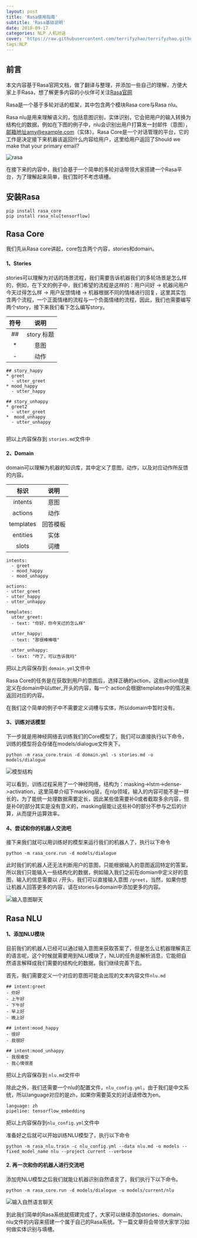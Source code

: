 ```yaml
---
layout: post
title: 'Rasa使用指南'
subtitle: 'Rasa基础说明'
date: 2018-09-17
categories: NLP 人机对话
cover: 'https://raw.githubusercontent.com/terrifyzhao/terrifyzhao.github.io/master/assets/img/2018-06-15-PCA%E4%B8%BB%E6%88%90%E5%88%86%E5%88%86%E6%9E%90/cover.jpeg'
tags:NLP
---
```


## 前言

本文内容基于Rasa官网文档，做了翻译与整理，并添加一些自己的理解，方便大家上手Rasa，想了解更多内容的小伙伴可关注[Rasa官网](https://rasa.com/docs/getting-started/overview/)

Rasa是一个基于多轮对话的框架，其中包含两个模块Rasa core与Rasa nlu。

Rasa nlu是用来理解语义的，包括意图识别，实体识别，它会把用户的输入转换为结构化的数据，例如在下图的例子中，nlu会识别出用户打算发一封邮件（意图），邮箱地址amy@example.com（实体）。Rasa Core是一个对话管理的平台，它的工作是决定接下来机器该返回什么内容给用户，这里给用户返回了Should we make that your primary email?

![rasa](https://rasa.com/docs/getting-started/_static/images/rasa_stack_explained.png)

在接下来的内容中，我们会基于一个简单的多轮对话带领大家搭建一个Rasa平台，为了理解起来简单，我们暂时不考虑填槽。


## 安装Rasa

```
pip install rasa_core
pip install rasa_nlu[tensorflow]
```


## Rasa Core

我们先从Rasa core讲起，core包含两个内容，stories和domain。

#### 1、Stories

stories可以理解为对话的场景流程，我们需要告诉机器我们的多轮场景是怎么样的，例如，在下文的例子中，我们希望的流程是这样的：用户问好 -> 机器问用户今天过得怎么样 -> 用户反馈情绪 -> 机器根据不同的情绪进行回复，这里其实包含两个流程，一个正面情绪的流程与一个负面情绪的流程，因此，我们也需要编写两个story，接下来我们看下怎么编写story。

符号|说明|
:---:|:---:
\##|story 标题|
*|意图
-|动作

```
## story_happy
* greet
  - utter_greet
* mood_happy
  - utter_happy

## story_unhappy
* greet2
  - utter_greet
*  mood_unhappy
  - utter_unhappy
   
```

把以上内容保存到 `stories.md`文件中

#### 2、Domain

domain可以理解为机器的知识库，其中定义了意图，动作，以及对应动作所反馈的内容。


标识|说明
:---:|:---:
intents|意图
actions|动作
templates|回答模板
entities|实体
slots|词槽

```
intents:
  - greet
  - mood_happy
  - mood_unhappy

actions:
- utter_greet
- utter_happy
- utter_unhappy

templates:
  utter_greet:
  - text: "你好，你今天过的怎么样"

  utter_happy:
  - text: "那很棒棒哦"

  utter_unhappy:
  - text: "咋了，可以告诉我吗"

```
把以上内容保存到 `domain.yml`文件中

Rasa Core的任务是在获取到用户的意图后，选择正确的action，这些action就是定义在domain中以utter_开头的内容，每一个 action会根据templates中的情况来返回对应的内容。

在我们这个简单的例子中不需要定义词槽与实体，所以domain中暂时没有。

#### 3、训练对话模型

下一步就是用神经网络去训练我们的Core模型了，我们可以直接执行以下命令，训练的模型将会存储在models/dialogue文件夹下。

```
python -m rasa_core.train -d domain.yml -s stories.md -o models/dialogue
```

![模型结构](https://raw.githubusercontent.com/terrifyzhao/terrifyzhao.github.io/master/assets/img/2018-09-17-Rasa%E4%BD%BF%E7%94%A8%E6%8C%87%E5%8D%9701/rasa1.jpg)

可以看到，训练过程采用了一个神经网络，结构为：masking->lstm->dense->activation，这里简单介绍下masking层，在nlp领域，输入的内容可能不是一样长的，为了能统一处理数据需要定长，因此某些值需要补0或者截取多余内容，但是补0的部分其实是没有意义的，masking层能让这些补0的部分不参与之后的计算，从而提升运算效率。

#### 4、尝试和你的机器人交流吧

接下来我们就可以用训练好的模型来运行我们的机器人了，执行以下命令

```
python -m rasa_core.run -d models/dialogue
```

此时我们的机器人还无法判断用户的意图，只能根据输入的意图返回特定的答案，所以我们只能输入一些结构化的数据，例如输入我们之前在domian中定义好的意图，输入的信息需要以 `/`开头，我们可以直接输入意图 `/greet`，当然，如果你想让机器人回答更多的内容，请在stories与domain中添加更多的内容。

![输入意图聊天](https://raw.githubusercontent.com/terrifyzhao/terrifyzhao.github.io/master/assets/img/2018-09-17-Rasa%E4%BD%BF%E7%94%A8%E6%8C%87%E5%8D%9701/rasa2.png)

## Rasa NLU

#### 1、添加NLU模块

目前我们的机器人已经可以通过输入意图来获取答案了，但是怎么让机器理解真正的语言呢，这个时候就需要用到NLU模块了，NLU的任务是解析消息，它能把自然语言解释成我们需要的结构化的数据，我们继续完善下去。

首先，我们需要定义一个对应的意图可能会出现的文本内容文件`nlu.md`

```
## intent:greet
- 你好
- 上午好
- 下午好
- 早上好
- 晚上好

## intent:mood_happy
- 很好
- 我很好

## intent:mood_unhappy
- 我很难受
- 我心情很差
```
把以上内容保存到 `nlu.md`文件中


除此之外，我们还需要一个nlu的配置文件，`nlu_config.yml`，由于我们是中文系统，所以language对应的是zh，如果你需要英文的对话请修改为en。

```
language: zh
pipeline: tensorflow_embedding
```
把以上内容保存到`nlu_config.yml`文件中

准备好之后就可以开始训练NLU模型了，执行以下命令

```
python -m rasa_nlu.train -c nlu_config.yml --data nlu.md -o models --fixed_model_name nlu --project current --verbose
```

#### 2. 再一次和你的机器人进行交流吧

添加完NLU模型之后我们就能让机器识别自然语言了，我们执行下以下命令。

```
python -m rasa_core.run -d models/dialogue -u models/current/nlu
```

![输入自然语言聊天](https://raw.githubusercontent.com/terrifyzhao/terrifyzhao.github.io/master/assets/img/2018-09-17-Rasa%E4%BD%BF%E7%94%A8%E6%8C%87%E5%8D%9701/rasa3.png)


到此我们简单的Rasa系统就搭建完成了，大家可以继续添加stories、domain、nlu文件的内容来搭建一个属于自己的Rasa系统。下一篇文章将会带领大家学习如何做实体识别与填槽。


